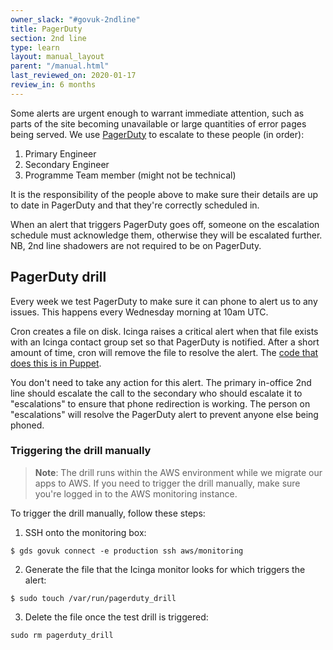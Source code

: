 ```yaml
---
owner_slack: "#govuk-2ndline"
title: PagerDuty
section: 2nd line
type: learn
layout: manual_layout
parent: "/manual.html"
last_reviewed_on: 2020-01-17
review_in: 6 months
---
```


Some alerts are urgent enough to warrant immediate attention, such as parts of the site becoming
unavailable or large quantities of error pages being served. We use [PagerDuty](https://governmentdigitalservice.pagerduty.com)
to escalate to these people (in order):

1. Primary Engineer
2. Secondary Engineer
3. Programme Team member (might not be technical)

It is the responsibility of the people above to make sure their details are up to date in PagerDuty
and that they're correctly scheduled in.

When an alert that triggers PagerDuty goes off, someone on the escalation schedule must acknowledge
them, otherwise they will be escalated further. NB, 2nd line shadowers are not required to be on PagerDuty.

## PagerDuty drill

Every week we test PagerDuty to make sure it can phone to alert us to
any issues. This happens every Wednesday morning at 10am UTC.

Cron creates a file on disk. Icinga raises a critical alert when that
file exists with an Icinga contact group set so that PagerDuty is
notified. After a short amount of time, cron will remove the file to
resolve the alert. The [code that does this is in
Puppet](https://github.com/alphagov/govuk-puppet/blob/master/modules/monitoring/manifests/pagerduty_drill.pp).

You don't need to take any action for this alert. The primary in-office
2nd line should escalate the call to the secondary who should escalate
it to "escalations" to ensure that phone redirection is working. The
person on "escalations" will resolve the PagerDuty alert to prevent
anyone else being phoned.

### Triggering the drill manually

> **Note**: The drill runs within the AWS environment while we migrate
> our apps to AWS. If you need to trigger the drill manually, make sure
> you're logged in to the AWS monitoring instance.

To trigger the drill manually, follow these steps:

1. SSH onto the monitoring box:

```shell
$ gds govuk connect -e production ssh aws/monitoring
```

2. Generate the file that the Icinga monitor looks for which triggers the alert:

```shell
$ sudo touch /var/run/pagerduty_drill
```

3. Delete the file once the test drill is triggered:

```shell
sudo rm pagerduty_drill
```
